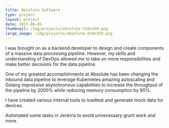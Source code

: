```yaml
---
title: Absolute Software
type: project
layout: project
date: 2017-06-05
thumbnail: /img/projects/absolute-550x350.png
large_image: /img/projects/absolute-550x350.png
---
```


I was brought on as a backend developer to design and create components of a massive data processing pipeline. However, my skills and understanding of DevOps allowed me to take on more responsibilities and make better decisions for the data pipeline.

One of my greatest accomplishments at Absolute has been changing the inbound data pipeline to leverage Kubernetes amazing autoscaling and Golang impressive asynchronous capabilities to increase the throughput of the pipeline by 2000% while reducing memory consumption by 90%.

I have created various internal tools to loadtest and generate mock data for devices.

Automated some tasks in Jenkins to avoid unnecessary grunt work and more.
